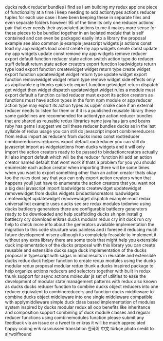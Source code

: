 ducks redux reducer bundles i find as i am building my redux app one piece of functionality at a time i keep needing to add actiontypes actions reducer tuples for each use case i have been keeping these in separate files and even separate folders however 95 of the time its only one reducer actions pair that ever needs their associated actions to me it makes more sense for these pieces to be bundled together in an isolated module that is self contained and can even be packaged easily into a library the proposal example see also common js example javascript widgets js actions const load my app widgets load const create my app widgets create const update my app widgets update const remove my app widgets remove reducer export default function reducer state action switch action type do reducer stuff default return state action creators export function loadwidgets return type load export function createwidget widget return type create widget export function updatewidget widget return type update widget export function removewidget widget return type remove widget side effects only as applicable e g thunks epics etc export function getwidget return dispatch get widget then widget dispatch updatewidget widget rules a module must export default a function called reducer must export its action creators as functions must have action types in the form npm module or app reducer action type may export its action types as upper snake case if an external reducer needs to listen for them or if it is a published reusable library these same guidelines are recommended for actiontype action reducer bundles that are shared as reusable redux libraries name java has jars and beans ruby has gems i suggest we call these reducer bundles ducks as in the last syllable of redux usage you can still do javascript import combinereducers from redux import as reducers from ducks index const rootreducer combinereducers reducers export default rootreducer you can still do javascript import as widgetactions from ducks widgets and it will only import the action creators ready to be passed to bindactioncreators actually itll also import default which will be the reducer function itll add an action creator named default that wont work if thats a problem for you you should enumerate each action creator when importing there will be some times when you want to export something other than an action creator thats okay too the rules dont say that you can only export action creators when that happens youll just have to enumerate the action creators that you want not a big deal javascript import loadwidgets createwidget updatewidget removewidget from ducks widgets bindactioncreators loadwidgets createwidget updatewidget removewidget dispatch example react redux universal hot example uses ducks see src redux modules todomvc using ducks battlecry generators there are configurable battlecry generators ready to be downloaded and help scaffolding ducks sh npm install g battlecry cry download erikras ducks modular redux cry init duck run cry help to check more info about the generators available implementation the migration to this code structure was painless and i foresee it reducing much future development misery although its completely feasable to implement it without any extra library there are some tools that might help you extensible duck implementation of the ducks proposal with this library you can create reusable and extensible ducks saga duck implementation of the ducks proposal in typescript with sagas in mind results in reusable and extensible ducks redux duck helper function to create redux modules using the ducks modular redux proposal modular redux thunk a ducks inspired package to help organize actions reducers and selectors together with built in redux thunk support for async actions molecular js set of utilities to ease the development of modular state management patterns with redux also known as ducks ducks reducer function to combine ducks object reducers into one reducer equivalent to combinereducers and function ducks middleware to combine ducks object middleware into one single middleware compatible with applymiddleware simple duck class based implementation of modules system inspired by ducks modular redux all oop benefits like inheritance and composition support combining of duck module classes and regular reducer functions using combinemodules function please submit any feedback via an issue or a tweet to erikras it will be much appreciated happy coding erik rasmussen translation 한국어 中文 türkçe photo credit to airwolfhound
